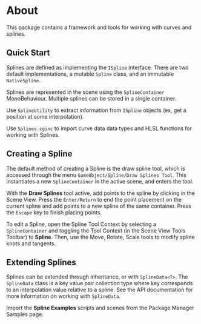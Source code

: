 # About

This package contains a framework and tools for working with curves and splines.

## Quick Start

Splines are defined as implementing the `ISpline` interface. There are two default implementations, a mutable `Spline` class, and an immutable `NativeSpline`.

Splines are represented in the scene using the `SplineContainer` MonoBehaviour. Multiple splines can be stored in a single container.

Use `SplineUtility` to extract information from `ISpline` objects (ex, get a position at some interpolation).

Use `Splines.cginc` to import curve data data types and HLSL functions for working with Splines.

## Creating a Spline

The default method of creating a Spline is the draw spline tool, which is accessed through the menu `GameObject/Spline/Draw Splines Tool`. This instantiates a new `SplineContainer` in the active scene, and enters the tool. 

With the **Draw Splines** tool active, add points to the spline by clicking in the Scene View. Press the `Enter/Return` to end the point placement on the current spline and add points to a new spline of the same container. Press the `Escape` key to finish placing points.

To edit a Spline, open the Spline Tool Context by selecting a `SplineContainer` and toggling the Tool Context (in the Scene View Tools Toolbar) to **Spline**. Then, use the Move, Rotate, Scale tools to modify spline knots and tangents.

## Extending Splines

Splines can be extended through inheritance, or with `SplineData<T>`. The `SplineData` class is a key value pair collection type where key corresponds to an interpolation value relative to a spline. See the API documentation for more information on working with `SplineData`.

Import the **Spline Examples** scripts and scenes from the Package Manager Samples page.
